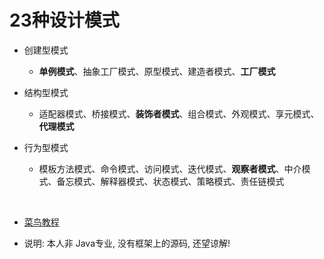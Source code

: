# 23种设计模式

* 创建型模式
  * **单例模式**、抽象工厂模式、原型模式、建造者模式、**工厂模式**

* 结构型模式
  * 适配器模式、桥接模式、**装饰者模式**、组合模式、外观模式、享元模式、**代理模式**

* 行为型模式
  * 模板方法模式、命令模式、访问模式、迭代模式、**观察者模式**、中介模式、备忘模式、解释器模式、状态模式、策略模式、责任链模式

  ​

* [菜鸟教程](https://www.runoob.com/design-pattern/design-pattern-tutorial.html)



* 说明: 本人非 Java专业, 没有框架上的源码, 还望谅解!

